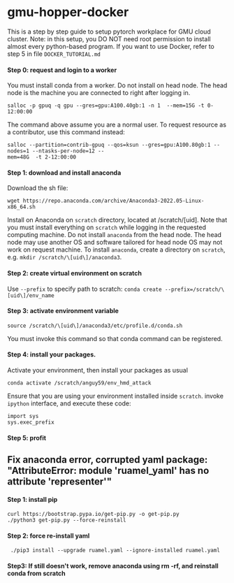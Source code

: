 # gmu-hopper-docker
This is a step by step guide to setup pytorch workplace for GMU cloud cluster. Note: in this setup, you DO NOT need root permission to install almost every python-based program.
If you want to use Docker, refer to step 5 in file `DOCKER_TUTORIAL.md`

#### Step 0: request and login to a worker
You must install conda from a worker. Do not install on head node. The head node is the machine you are connected to right after logging in.
```
salloc -p gpuq -q gpu --gres=gpu:A100.40gb:1 -n 1  --mem=15G -t 0-12:00:00
```
The command above assume you are a normal user. To request resource as a contributor, use this command instead:
```
salloc --partition=contrib-gpuq --qos=ksun --gres=gpu:A100.80gb:1 --nodes=1 --ntasks-per-node=12 --
mem=48G  -t 2-12:00:00
```

#### Step 1: download and install anaconda
Download the sh file:
```
wget https://repo.anaconda.com/archive/Anaconda3-2022.05-Linux-x86_64.sh
```

Install on Anaconda on `scratch` directory, located at /scratch/\[uid\]. Note that you must install everything on `scratch` while logging in the requested computing machine. Do not install `anaconda` from the head node. The head node may use another OS and software tailored for head node OS may not work on request machine. To install `anaconda`, create a directory on `scratch`, e.g. `mkdir /scratch/\[uid\]/anaconda3`.

#### Step 2: create virtual environment on scratch
Use `--prefix` to specify path to scratch:
```conda create --prefix=/scratch/\[uid\]/env_name```

#### Step 3: activate environment variable
```
source /scratch/\[uid\]/anaconda3/etc/profile.d/conda.sh
```
You must invoke this command so that conda command can be registered.

#### Step 4: install your packages.
Activate your environment, then install your packages as usual
```
conda activate /scratch/anguy59/env_hmd_attack
```

Ensure that you are using your environment installed inside `scratch`. invoke `ipython` interface, and execute these code:
```
import sys
sys.exec_prefix
```

#### Step 5: profit



## Fix anaconda error, corrupted yaml package: "AttributeError: module 'ruamel_yaml' has no attribute 'representer'"
#### Step 1: install pip
```
curl https://bootstrap.pypa.io/get-pip.py -o get-pip.py
./python3 get-pip.py --force-reinstall
```

#### Step 2: force re-install yaml
```
 ./pip3 install --upgrade ruamel.yaml --ignore-installed ruamel.yaml
```

#### Step3: If still doesn't work, remove anaconda using rm -rf, and reinstall conda from scratch


